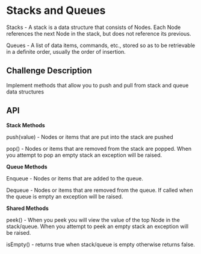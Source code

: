 # Stacks and Queues
Stacks - A stack is a data structure that consists of Nodes. Each Node references the next Node in the stack, but does not reference its previous.

Queues - A list of data items, commands, etc., stored so as to be retrievable in a definite order, usually the order of insertion.


## Challenge Description
Implement methods that allow you to push and pull from stack and queue data structures

## API

**Stack Methods**

push(value) - Nodes or items that are put into the stack are pushed

pop() - Nodes or items that are removed from the stack are popped. When you attempt to pop an empty stack an exception will be raised.

**Queue Methods**

Enqueue - Nodes or items that are added to the queue.

Dequeue - Nodes or items that are removed from the queue. If called when the queue is empty an exception will be raised.


**Shared Methods**

peek() - When you peek you will view the value of the top Node in the stack/queue. When you attempt to peek an empty stack an exception will be raised.

isEmpty() - returns true when stack/queue is empty otherwise returns false.
